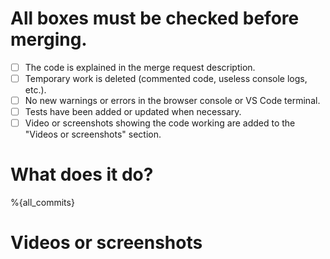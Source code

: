# All boxes must be checked before merging.

- [ ] The code is explained in the merge request description.
- [ ] Temporary work is deleted (commented code, useless console logs, etc.).
- [ ] No new warnings or errors in the browser console or VS Code terminal.
- [ ] Tests have been added or updated when necessary.
- [ ] Video or screenshots showing the code working are added to the "Videos or screenshots" section.

# What does it do?

%{all_commits}

# Videos or screenshots